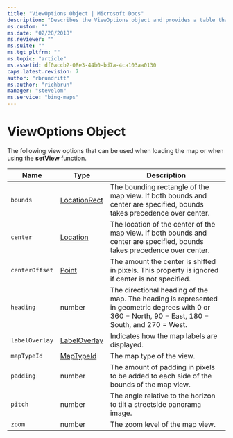 ```yaml
---
title: "ViewOptions Object | Microsoft Docs"
description: "Describes the ViewOptions object and provides a table that outlines the type and description for various objects."
ms.custom: ""
ms.date: "02/28/2018"
ms.reviewer: ""
ms.suite: ""
ms.tgt_pltfrm: ""
ms.topic: "article"
ms.assetid: df0accb2-08e3-44b0-bd7a-4ca103aa0130
caps.latest.revision: 7
author: "rbrundritt"
ms.author: "richbrun"
manager: "stevelom"
ms.service: "bing-maps"
---
```


# ViewOptions Object

The following view options that can be used when loading the map or when using the **setView** function.

Name          | Type            | Description
------------- | --------------- | -----------------------------------
`bounds`        | [LocationRect](locationrect-class.md)    | The bounding rectangle of the map view. If both bounds and center are specified, bounds takes precedence over center.
`center`        | [Location](location-class.md)        | The location of the center of the map view. If both bounds and center are specified, bounds takes precedence over center.
`centerOffset` | [Point](point-class.md) | The amount the center is shifted in pixels. This property is ignored if center is not specified.
`heading`       | number          | The directional heading of the map. The heading is represented in geometric degrees with 0 or 360 = North, 90 = East, 180 = South, and 270 = West.
`labelOverlay`  | [LabelOverlay](labeloverlay-enumeration.md) | Indicates how the map labels are displayed.
`mapTypeId`     | [MapTypeId](maptypeid-enumeration.md)       | The map type of the view. 
`padding`       | number          | The amount of padding in pixels to be added to each side of the bounds of the map view.
`pitch`         | number          | The angle relative to the horizon to tilt a streetside panorama image.
`zoom`          | number          | The zoom level of the map view.
